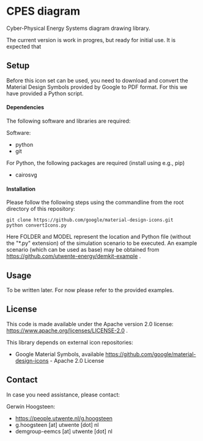 # CPES diagram
Cyber-Physical Energy Systems diagram drawing library.

The current version is work in progres, but ready for initial use. It is expected that 

## Setup
Before this icon set can be used, you need to download and convert the Material Design Symbols provided by Google to PDF format. For this we have provided a Python script.

#### Dependencies
The following software and libraries are required:

Software:
- python
- git

For Python, the following packages are required (install using e.g., pip)
- cairosvg

#### Installation
Please follow the following steps using the commandline from the root directory of this repository:

    git clone https://github.com/google/material-design-icons.git
    python convertIcons.py

Here FOLDER and MODEL represent the location and Python file (without the "*.py" extension) of the simulation scenario to be executed. An example scenario (which can be used as base) may be obtained from https://github.com/utwente-energy/demkit-example .


## Usage
To be written later. For now please refer to the provided examples.


## License

This code is made available under the Apache version 2.0 license: https://www.apache.org/licenses/LICENSE-2.0 .

This library depends on external icon repositories:
- Google Material Symbols, available https://github.com/google/material-design-icons - Apache 2.0 License

## Contact
In case you need assistance, please contact:

Gerwin Hoogsteen:
- https://people.utwente.nl/g.hoogsteen
- g.hoogsteen [at] utwente [dot] nl
- demgroup-eemcs [at] utwente [dot] nl
